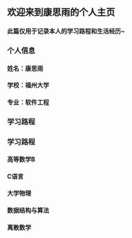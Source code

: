 ## 欢迎来到康思雨的个人主页
#### 此篇仅用于记录本人的学习路程和生活经历~

### 个人信息
#### 姓名：康思雨
#### 学校：福州大学
#### 专业：软件工程
### 学习路程

### 学习路程
#### 高等数学B
#### C语言
#### 大学物理
#### 数据结构与算法
#### 离散数学

